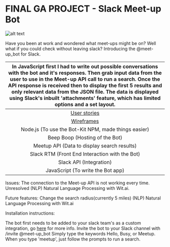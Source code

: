 # FINAL GA PROJECT - Slack Meet-up Bot

![alt text](http://i.imgur.com/klFxsAu.png "Slack meetup bot screen shot")

Have you been at work and wondered what meet-ups might be on? Well what if you could check without leaving slack? Introducing the @meet-up_bot for Slack.

|In JavaScript first I had to write out possible conversations with the bot and it's responses. Then grab input data from the user to use in the Meet-up API call to run a search. Once the API response is received then to display the first 5 results and only relevant data from the JSON file. The data is displayed using Slack's inbuilt 'attachments' feature, which has limited options and a set layout.|
| :------------------------------------:|
| [User stories](https://) |
| [Wireframes](https://) |
| Node.js (To use the Bot-Kit NPM, made things easier) |
|Beep Boop (Hosting of the Bot) |
|Meetup API (Data to display search results)|
|Slack RTM (Front End Interaction with the Bot)|
|Slack API (Integration)|
|JavaScript (To write the Bot app)|

Issues:
The connection to the Meet-up API is not working every time.
Unresolved (NLP) Natural Language Processing with Wit.ai.

Future features:
Change the search radius(currently 5 miles)
(NLP) Natural Language Processing with Wit.ai

Installation instructions:

The bot first needs to be added to your slack team's as a custom integration, go [here](https://api.slack.com/custom-integrations) for more info.
Invite the bot to your Slack channel with /invite @meet-up_bot
Simply type the keywords Hello, Busy, or Meetup.
When you type 'meetup', just follow the prompts to run a search.
